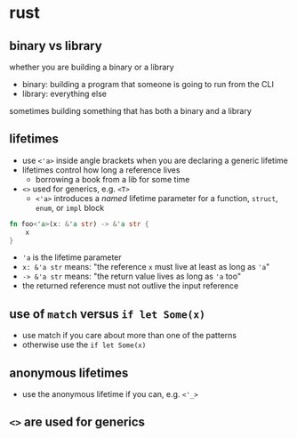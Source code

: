 # rust

## binary vs library

whether you are building a binary or a library

- binary: building a program that someone is going to run from the CLI
- library: everything else

sometimes building something that has both a binary and a library

## lifetimes

- use `<'a>` inside angle brackets when you are declaring a generic lifetime 
- lifetimes control how long a reference lives
    - borrowing a book from a lib for some time
- `<>` used for generics, e.g. `<T>`
    - `<'a>` introduces a _named_ lifetime
  parameter for a function, `struct`, `enum`, or `impl` block

```rust
fn foo<'a>(x: &'a str) -> &'a str {
    x
}
```
- `'a` is the lifetime parameter
- `x: &'a str` means: "the reference `x` must live at least as long as `'a`"
- `-> &'a str` means: "the return value lives as long as `'a` too"
- the returned reference must not outlive the input reference

## use of `match` versus `if let Some(x)`

- use match if you care about more than one of the patterns
- otherwise use the `if let Some(x)`

## anonymous lifetimes

- use the anonymous lifetime if you can, e.g. `<'_>`

## `<>` are used for generics 

